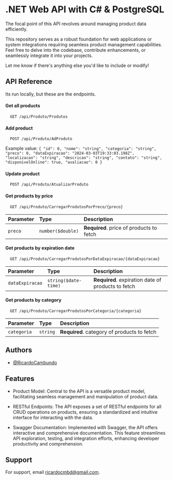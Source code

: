 
# .NET Web API with C# & PostgreSQL 

The focal point of this API revolves around managing product data efficiently.

This repository serves as a robust foundation for web applications or system integrations requiring seamless product management capabilities. Feel free to delve into the codebase, contribute enhancements, or seamlessly integrate it into your projects.

Let me know if there's anything else you'd like to include or modify!

## API Reference

Its run locally, but these are the endpoints.

#### Get all products

```http
  GET /api/Produto/Produtos
```

#### Add product

```http
  POST /api/Produto/AdProduto
```
Example value: 
`{
  "id": 0,
  "nome": "string",
  "categoria": "string",
  "preco": 0,
  "dataExpiracao": "2024-03-03T19:33:03.198Z",
  "localizacao": "string",
  "descricao": "string",
  "contato": "string",
  "disponivelOnline": true,
  "avaliacao": 0
}`

#### Update product

```http
  POST /api/Produto/AtualizarProduto
```

#### Get products by price

```http
  GET /api/Produto/CarregarProdutosPorPreco/{preco}
```

| Parameter | Type     | Description                       |
| :-------- | :------- | :-------------------------------- |
| `preco`      | `number($double)` | **Required**. price of products to fetch |


#### Get products by expiration date

```http
  GET /api/Produto/CarregarProdutosPorDataExpiracao/{dataExpiracao}
```

| Parameter | Type     | Description                       |
| :-------- | :------- | :-------------------------------- |
| `dataExpiracao`      | `string($date-time)` | **Required**. expiration date of products to fetch |

#### Get products by category

```http
  GET /api/Produto/CarregarProdutosPorCategoria/{categoria}
```

| Parameter | Type     | Description                       |
| :-------- | :------- | :-------------------------------- |
| `categoria`      | `string` | **Required**. category of products to fetch |


## Authors

- [@RicardoCambundo](https://www.github.com/Ricardo-Cambundo/)


## Features

- Product Model: Central to the API is a versatile product model, facilitating seamless management and manipulation of product data.

- RESTful Endpoints: The API exposes a set of RESTful endpoints for all CRUD operations on products, ensuring a standardized and intuitive interface for interacting with the data.

- Swagger Documentation: Implemented with Swagger, the API offers interactive and comprehensive documentation. This feature streamlines API exploration, testing, and integration efforts, enhancing developer productivity and comprehension.


## Support

For support, email ricardocmbd@gmail.com.

